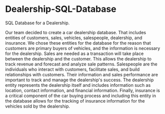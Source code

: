 # Dealership-SQL-Database
SQL Database for a Dealership.

Our team decided to create a car dealership database. That includes entities of customers, sales, vehicles, salespeople, dealership, and insurance. We chose these entities for the database for the reason that customers are primary buyers of vehicles, and the information is necessary for the dealership. Sales are needed as a transaction will take place between the dealership and the customer. This allows the dealership to track revenue and forecast and analyze sale patterns. Salespeople are the individuals who interact with customers, facilitate sales, and build relationships with customers. Their information and sales performance are important to track and manage the dealership's success. The dealership entity represents the dealership itself and includes information such as location, contact information, and financial information. Finally, insurance is a critical component of the car buying process and including this entity in the database allows for the tracking of insurance information for the vehicles sold by the dealership.
